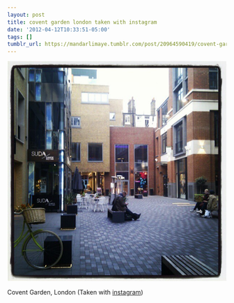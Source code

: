 ```yaml
---
layout: post
title: covent garden london taken with instagram
date: '2012-04-12T10:33:51-05:00'
tags: []
tumblr_url: https://mandarlimaye.tumblr.com/post/20964590419/covent-garden-london-taken-with-instagram
---
```

 ![](/tumblr_files/tumblr_m2df4fFBiR1rt5pkuo1_640.jpg)  

Covent Garden, London (Taken with [instagram](http://instagr.am))

